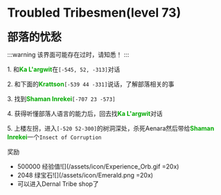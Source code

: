 # Troubled Tribesmen(level 73)
<span style="font-size: 25px;">**部落的忧愁**</span>

:::warning
该界面可能存在过时，请知悉！
:::

<span class="stage-index">1.</span> 和<font color=00AA00>**Ka L'argwit**</font>在`[-545, 52, -313]`对话

<span class="stage-index">2.</span> 和下面的<font color=00AA00>**Krattson**</font>`[-539 44 -331]`说话，了解部落相关的事

<span class="stage-index">3.</span> 找到<font color=00AA00>**Shaman Inrekei**</font>`[-707 23 -573]`

<span class="stage-index">4.</span> 获得听懂部落人语言的能力后，回去找<font color=00AA00>**Ka L'argwit**</font>对话

<span class="stage-index">5.</span> 上楼左拐，进入`[-520 52-300]`的树洞深处，杀死Aenara然后带给<font color=00AA00>**Shaman Inrekei**</font>一个`Insect of Corruption`

奖励
+ 500000 经验值![](/assets/icon/Experience_Orb.gif =20x)
+ 2048 绿宝石![](/assets/icon/Emerald.png =20x)
+ 可以进入Dernal Tribe shop了